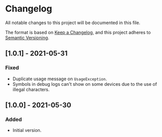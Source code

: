 # Changelog
All notable changes to this project will be documented in this file.

The format is based on [Keep a Changelog](https://keepachangelog.com/en/1.0.0/),
and this project adheres to [Semantic Versioning](https://semver.org/spec/v2.0.0.html).

## [1.0.1] - 2021-05-31
### Fixed
- Duplicate usage message on `UsageException`.
- Symbols in debug logs can't show on some devices due to the use of illegal characters.

## [1.0.0] - 2021-05-30
### Added
- Initial version.